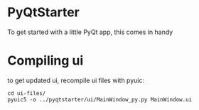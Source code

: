 # PyQtStarter
To get started with a little PyQt app, this comes in handy

# Compiling ui
to get updated ui, recompile ui files with pyuic:

    cd ui-files/
    pyuic5 -o ../pyqtstarter/ui/MainWindow_py.py MainWindow.ui

